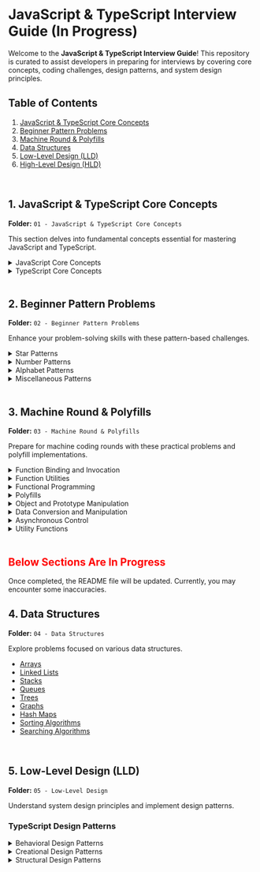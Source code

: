 # JavaScript & TypeScript Interview Guide (In Progress)

Welcome to the **JavaScript & TypeScript Interview Guide**! This repository is curated to assist developers in preparing for interviews by covering core concepts, coding challenges, design patterns, and system design principles.

## Table of Contents

1. [JavaScript & TypeScript Core Concepts](#1-javascript--typescript-core-concepts)
2. [Beginner Pattern Problems](#2-beginner-pattern-problems)
3. [Machine Round & Polyfills](#3-machine-round--polyfills)
4. [Data Structures](#4-data-structures)
5. [Low-Level Design (LLD)](#5-low-level-design-lld)
6. [High-Level Design (HLD)](#6-high-level-design-hld)

<br>


## 1. JavaScript & TypeScript Core Concepts

**Folder:** `01 - JavaScript & TypeScript Core Concepts`

This section delves into fundamental concepts essential for mastering JavaScript and TypeScript.

<details>
  <summary>JavaScript Core Concepts</summary>

  - [Arrow](01%20-%20JavaScript%20&%20TypeScript%20Core%20Concepts/JavaScript/arrow.md)
  - [Closures](01%20-%20JavaScript%20&%20TypeScript%20Core%20Concepts/JavaScript/closures.md)
  - [Currying](01%20-%20JavaScript%20&%20TypeScript%20Core%20Concepts/JavaScript/currying.md)
  - [Generators](01%20-%20JavaScript%20&%20TypeScript%20Core%20Concepts/JavaScript/generator.md)
  - [Hoisting](01%20-%20JavaScript%20&%20TypeScript%20Core%20Concepts/JavaScript/hoisting.md)
  - [Iterators & Iterables](01%20-%20JavaScript%20&%20TypeScript%20Core%20Concepts/JavaScript/Iterators-and-Iterables.md)
  - [NaN](01%20-%20JavaScript%20&%20TypeScript%20Core%20Concepts/JavaScript/NaN.md)
  - [Rest vs Spread Operator](01%20-%20JavaScript%20&%20TypeScript%20Core%20Concepts/JavaScript/rest-vs-spread.md)
  - [Scope of variables](01%20-%20JavaScript%20&%20TypeScript%20Core%20Concepts/JavaScript/scope-of-variables.md)
  - [Scope of this](01%20-%20JavaScript%20&%20TypeScript%20Core%20Concepts/JavaScript/scope-of-this.md)
  - [Undefined vs Null](01%20-%20JavaScript%20&%20TypeScript%20Core%20Concepts/JavaScript/undefined-vs-null.md)
  - [Automatic Semicolon Insertion](01%20-%20JavaScript%20&%20TypeScript%20Core%20Concepts/JavaScript/asi.md)
</details>
<details>
  <summary>TypeScript Core Concepts</summary>

  - [TypeScript Types](01%20-%20JavaScript%20&%20TypeScript%20Core%20Concepts/TypeScript/types.md)
</details>

<br>

## 2. Beginner Pattern Problems

**Folder:** `02 - Beginner Pattern Problems`

Enhance your problem-solving skills with these pattern-based challenges.

<details>
  <summary>Star Patterns</summary>

  - [Rectangle Star Pattern](./02%20-%20Beginner%20Pattern-Problems/Pattern-1%20Reactangle-Star-Pattern.js)
  - [Half Diamond Star Pattern](./02%20-%20Beginner%20Pattern-Problems/Pattern-10%20Half-Diamond-Star-Pattern.js)
  - [Diamond Star Pattern](./02%20-%20Beginner%20Pattern-Problems/Pattern-9%20Diamond-Star-Pattern.js)
  - [Star Pyramid](./02%20-%20Beginner%20Pattern-Problems/Pattern-7%20Star-Pyramid.js)
  - [Inverted Star Pyramid](./02%20-%20Beginner%20Pattern-Problems/Pattern-8%20Inverted-Star-Pyramid.js)
</details>

<details>
  <summary>Number Patterns</summary>

  - [Binary Number Triangle Pattern](./02%20-%20Beginner%20Pattern-Problems/Pattern-11%20Binary-Number-Triangle-Pattern.js)
  - [Number Crown Pattern](./02%20-%20Beginner%20Pattern-Problems/Pattern-12%20Number-Crown-Pattern.js)
  - [Increasing Number Triangle Pattern](./02%20-%20Beginner%20Pattern-Problems/Pattern-13%20Increasing-Number-Triangle-Pattern.js)
  - [Right-Angled Number Pyramid 01](./02%20-%20Beginner%20Pattern-Problems/Pattern-3%20Right-Angled-Number-Pyramid-01.js)
  - [Right-Angled Number Pyramid 02](./02%20-%20Beginner%20Pattern-Problems/Pattern-4%20Right-Angled-Number-Pyramid-02.js)
  - [Inverted Numbered Right Pyramid](./02%20-%20Beginner%20Pattern-Problems/Pattern-6%20Inverted-Numbered-Right-Pyramid.js)
  - [The Number Pattern](./02%20-%20Beginner%20Pattern-Problems/Pattern-22%20The-Number-Pattern.js)
</details>

<details>
  <summary>Alphabet Patterns</summary>

  - [Increasing Letter Triangle Pattern](./02%20-%20Beginner%20Pattern-Problems/Pattern-14%20Increasing-Letter-Triangle-Pattern.js)
  - [Reverse Letter Triangle Pattern](./02%20-%20Beginner%20Pattern-Problems/Pattern-15%20Reverse-Letter-Triangle-Pattern.js)
  - [Alpha Ramp Pattern](./02%20-%20Beginner%20Pattern-Problems/Pattern-16%20Alpha-Ramp-Pattern.js)
  - [Alpha Hill Pattern](./02%20-%20Beginner%20Pattern-Problems/Pattern-17%20Alpha-Hill-Pattern.js)
  - [Alpha Triangle Pattern](./02%20-%20Beginner%20Pattern-Problems/Pattern-18%20Alpha-Triangle-Pattern.js)
</details>

<details>
  <summary>Miscellaneous Patterns</summary>

  - [Symmetric Void Pattern](./02%20-%20Beginner%20Pattern-Problems/Pattern-19%20Symmetric-Void-Pattern.js)
  - [Symmetric Butterfly Pattern](./02%20-%20Beginner%20Pattern-Problems/Pattern-20%20Symmetric-Butterfly-Pattern.js)
  - [Hollow Rectangle Pattern](./02%20-%20Beginner%20Pattern-Problems/Pattern-21%20Hollow-Rectangle-Pattern.js)
  - [Right-Angled Triangle Pattern](./02%20-%20Beginner%20Pattern-Problems/Pattern-2%20Right-Angled-Triangle-Pattern.js)
  - [Inverted Right Pyramid](./02%20-%20Beginner%20Pattern-Problems/Pattern-5%20Inverted-Right-Pyramid.js)
</details>

<br>

## 3. Machine Round & Polyfills

**Folder:** `03 - Machine Round & Polyfills`

Prepare for machine coding rounds with these practical problems and polyfill implementations.

<details>
  <summary>Function Binding and Invocation</summary>

  - [apply.js](./03%20-%20Machine%20Round%20&%20polyfills/apply.js)
  - [bind.js](./03%20-%20Machine%20Round%20&%20polyfills/bind.js)
  - [call.js](./03%20-%20Machine%20Round%20&%20polyfills/call.js)
  - [callApplyBindTogether.js](./03%20-%20Machine%20Round%20&%20polyfills/callApplyBindTogether.js)
</details>

<details>
  <summary>Function Utilities</summary>

  - [InfiniteCurry.js](./03%20-%20Machine%20Round%20&%20polyfills/InfiniteCurry.js)
  - [MemorizeFunction.js](./03%20-%20Machine%20Round%20&%20polyfills/MemorizeFunction.js)
  - [curryPlaceholder.js](./03%20-%20Machine%20Round%20&%20polyfills/curryPlaceholder.js)
  - [currying.js](./03%20-%20Machine%20Round%20&%20polyfills/currying.js)
  - [oncePolyfiles.js](./03%20-%20Machine%20Round%20&%20polyfills/oncePolyfiles.js)
</details>



<details>
  <summary>Functional Programming</summary>

  - [debounce.js](./03%20-%20Machine%20Round%20&%20polyfills/debounce.js)
  - [throttle.js](./03%20-%20Machine%20Round%20&%20polyfills/throttle.js)
</details>



<details>
  <summary>Polyfills</summary>

  - [PromisePolyfill.js](./03%20-%20Machine%20Round%20&%20polyfills/PromisePolyfill.js)
  - [filterPolyfils.js](./03%20-%20Machine%20Round%20&%20polyfills/filterPolyfils.js)
  - [mapPolyfils.js](./03%20-%20Machine%20Round%20&%20polyfills/mapPolyfils.js)
  - [reducePolyfils.js](./03%20-%20Machine%20Round%20&%20polyfills/reducePolyfils.js)
  - [setIntervalPolyfill.js](./03%20-%20Machine%20Round%20&%20polyfills/setIntervalPolyfill.js)
</details>

<details>
  <summary>Object and Prototype Manipulation</summary>

  - [Mixin.js](./03%20-%20Machine%20Round%20&%20polyfills/Mixin.js)
  - [deepFreeze.js](./03%20-%20Machine%20Round%20&%20polyfills/deepFreeze.js)
  - [deepSeal.js](./03%20-%20Machine%20Round%20&%20polyfills/deepSeal.js)
  - [proxy.js](./03%20-%20Machine%20Round%20&%20polyfills/proxy.js)
</details>


<details>
  <summary>Data Conversion and Manipulation</summary>

  - [CSVToJSON.js](./03%20-%20Machine%20Round%20&%20polyfills/CSVToJSON.js)
  - [Number To Binary.js](./03%20-%20Machine%20Round%20&%20polyfills/Number%20To%20Binary.js)
  - [flattenAnArray.js](./03%20-%20Machine%20Round%20&%20polyfills/flattenAnArray.js)
  - [reverseNumber.js](./03%20-%20Machine%20Round%20&%20polyfills/reverseNumber.js)
  - [reverseStr.js](./03%20-%20Machine%20Round%20&%20polyfills/reverseStr.js)
</details>


<details>
  <summary>Asynchronous Control</summary>

  - [circuitBreaker.js](./03%20-%20Machine%20Round%20&%20polyfills/circuitBreaker.js)
  - [fetchWithTimeout.js](./03%20-%20Machine%20Round%20&%20polyfills/fetchWithTimeout.js)
  - [limitConcurrency.js](./03%20-%20Machine%20Round%20&%20polyfills/limitConcurrency.js)
  - [rateLimiter.js](./03%20-%20Machine%20Round%20&%20polyfills/rateLimiter.js)
</details>


<details>
  <summary>Utility Functions</summary>

  - [cacheApiCall.js](./03%20-%20Machine%20Round%20&%20polyfills/cacheApiCall.js)
  - [customCookie.js](./03%20-%20Machine%20Round%20&%20polyfills/customCookie.js)
  - [deepFilter.js](./03%20-%20Machine%20Round%20&%20polyfills/deepFilter.js)
  - [groubBy.js](./03%20-%20Machine%20Round%20&%20polyfills/groubBy.js)
  - [removeCircularDependancy.js](./03%20-%20Machine%20Round%20&%20polyfills/removeCircularDependancy.js)
</details>

<br>

## <span style="color: red;">Below Sections Are In Progress</span>

Once completed, the README file will be updated. Currently, you may encounter some inaccuracies.

## 4. Data Structures

**Folder:** `04 - Data Structures`

Explore problems focused on various data structures.

- [Arrays](04%20-%20Data%20Structures/Arrays.md)
- [Linked Lists](04%20-%20Data%20Structures/Linked%20Lists.md)
- [Stacks](04%20-%20Data%20Structures/Stacks.md)
- [Queues](04%20-%20Data%20Structures/Queues.md)
- [Trees](04%20-%20Data%20Structures/Trees.md)
- [Graphs](04%20-%20Data%20Structures/Graphs.md)
- [Hash Maps](04%20-%20Data%20Structures/Hash%20Maps.md)
- [Sorting Algorithms](04%20-%20Data%20Structures/Sorting%20Algorithms.md)
- [Searching Algorithms](04%20-%20Data%20Structures/Searching%20Algorithms.md)

<br>

## 5. Low-Level Design (LLD)

**Folder:** `05 - Low-Level Design`

Understand system design principles and implement design patterns.

### TypeScript Design Patterns

<details>
  <summary>Behavioral Design Patterns</summary>

  - [Chain of Responsibility (Logging System)](./05%20-%20Low%20Level%20Design/03%20-%20TypeScript%20Design%20Pattern/Behavioral%20Design%20Patterns/Chain%20of%20Responsibility/%20Logging%20System/README.md)
  - [Null Object Pattern (Vehicle System)](./05%20-%20Low%20Level%20Design/03%20-%20TypeScript%20Design%20Pattern/Behavioral%20Design%20Patterns/Null%20Object%20Pattern/Vehicle%20System/README.md)
</details>

<details>
  <summary>Creational Design Patterns</summary>


</details>


<details>
  <summary>Structural Design Patterns</summary>

  - [Proxy Pattern (Secure Bank Account)](./05%20-%20Low%20Level%20Design/03%20-%20TypeScript%20Design%20Pattern/Structural%20Design%20Patterns/Proxy/Secure%20Bank%20Account/README.md)
</details>






 
